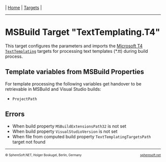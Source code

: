 | [Home](../../README.md) | [Targets](README.md) |

<hr style="height: 1px" />

# MSBuild Target "TextTemplating.T4"

This target configures the parameters and imports the [Microsoft T4 `TextTemplating`](https://learn.microsoft.com/en-us/visualstudio/modeling/code-generation-and-t4-text-templates)
targets for processing text templates (\*.tt) during build process.



## Template variables from MSBuild Properties

For template processing the following variables get handover to be retrievable
in MSBuild and Visual Studio builds:

- `ProjectPath`



## Errors

- When build property `MSBuildExtensionsPath32` is not set
- When build property `VisualStudioVersion` is not set
- When file from computed build property `TextTemplatingTargetsPath` target not found



<!-- FOOTER -->
<hr style="height: 1px" />
<span style="font-size: 0.7em">© SphereSoft.NET, Holger Boskugel, Berlin, Germany</span>
<a href="http://spheresoft.net" style="font-size: 0.7em; float: right">spheresoft.net</a>
